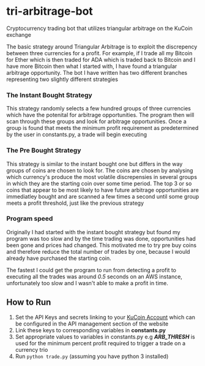 # tri-arbitrage-bot
Cryptocurrency trading bot that utilizes triangular arbitrage on the KuCoin exchange

The basic strategy around Triangular Arbitrage is to exploit the discrepency between three currencies for a profit. For example, if I trade all my Bitcoin for Ether which is then traded for ADA which is traded back to Bitcoin and I have more Bitcoin then what I started with, I have found a triangular arbitrage opportunity. The bot I have written has two different branches representing two slightly different strategies

### The Instant Bought Strategy 
This strategy randomly selects a few hundred groups of three currencies which have the potenital for arbitrage opportunities. The program then will scan through these groups and look for arbitrage opportunities. Once a group is found that meets the minimum profit requirement as predetermined by the user in constants.py, a trade will begin executing

### The Pre Bought Strategy
This strategy is similar to the instant bought one but differs in the way groups of coins are chosen to look for. The coins are chosen by analysing which currency's produce the most volatile discrepensies in several groups in which they are the starting coin over some time period. The top 3 or so coins that appear to be most likely to have future arbitrage opportunities are immediatley bought and are scanned a few times a second until some group meets a profit threshold, just like the previous strategy

### Program speed
Originally I had started with the instant bought strategy but found my program was too slow and by the time trading was done, opportunities had been gone and prices had changed. This motivated me to try pre buy coins and therefore reduce the total number of trades by one, because I would already have purchased the starting coin.

The fastest I could get the program to run from detecting a profit to executing all the trades was around *0.5* seconds on an AWS instance, unfortunately too slow and I wasn't able to make a profit in time.

## How to Run

1) Set the API Keys and secrets linking to your [KuCoin Account](https://www.kucoin.com/) which can be configured in the API management section of the website
2) Link these keys to corresponding variables in **constants.py**
3) Set appropriate values to variables in constants.py e.g _**ARB_THRESH**_ is used for the minimum percent profit required to trigger a trade on a currency trio
4) Run ```python trade.py``` (assuming you have python 3 installed)
